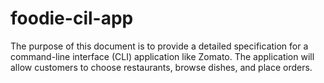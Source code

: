 # foodie-cil-app
The purpose of this document is to provide a detailed specification for a command-line interface (CLI) application like Zomato. The application will allow customers to choose restaurants, browse dishes, and place orders.
